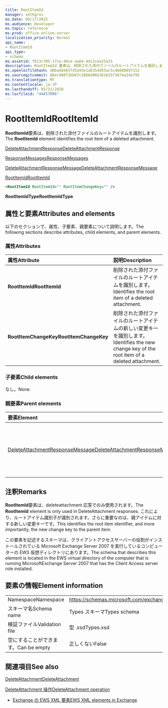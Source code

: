 ```yaml
---
title: RootItemId
manager: sethgros
ms.date: 09/17/2015
ms.audience: Developer
ms.topic: reference
ms.prod: office-online-server
localization_priority: Normal
api_name:
- RootItemId
api_type:
- schema
ms.assetid: f613c705-17ce-48ce-aa64-4dc2cea25e31
description: RootItemId 要素は、削除された添付ファイルのルートアイテムを識別します。
ms.openlocfilehash: d8badd465fd5a93e1a6354d55ac5c4b080897152
ms.sourcegitcommit: 88ec988f2bb67c1866d06b361615f3674a24e795
ms.translationtype: MT
ms.contentlocale: ja-JP
ms.lasthandoff: 05/31/2020
ms.locfileid: "44457096"
---
```

# <a name="rootitemid"></a><span data-ttu-id="b0c7c-103">RootItemId</span><span class="sxs-lookup"><span data-stu-id="b0c7c-103">RootItemId</span></span>

<span data-ttu-id="b0c7c-104">**RootItemId**要素は、削除された添付ファイルのルートアイテムを識別します。</span><span class="sxs-lookup"><span data-stu-id="b0c7c-104">The **RootItemId** element identifies the root item of a deleted attachment.</span></span> 
  
[<span data-ttu-id="b0c7c-105">DeleteAttachmentResponse</span><span class="sxs-lookup"><span data-stu-id="b0c7c-105">DeleteAttachmentResponse</span></span>](deleteattachmentresponse.md)
  
[<span data-ttu-id="b0c7c-106">ResponseMessages</span><span class="sxs-lookup"><span data-stu-id="b0c7c-106">ResponseMessages</span></span>](responsemessages.md)
  
[<span data-ttu-id="b0c7c-107">DeleteAttachmentResponseMessage</span><span class="sxs-lookup"><span data-stu-id="b0c7c-107">DeleteAttachmentResponseMessage</span></span>](deleteattachmentresponsemessage.md)
  
[<span data-ttu-id="b0c7c-108">RootItemId</span><span class="sxs-lookup"><span data-stu-id="b0c7c-108">RootItemId</span></span>](rootitemid.md)
  
```xml
<RootItemId RootItemId="" RootItemChangeKey="" />
```

 <span data-ttu-id="b0c7c-109">**RootItemIdType**</span><span class="sxs-lookup"><span data-stu-id="b0c7c-109">**RootItemIdType**</span></span>
## <a name="attributes-and-elements"></a><span data-ttu-id="b0c7c-110">属性と要素</span><span class="sxs-lookup"><span data-stu-id="b0c7c-110">Attributes and elements</span></span>

<span data-ttu-id="b0c7c-111">以下のセクションで、属性、子要素、親要素について説明します。</span><span class="sxs-lookup"><span data-stu-id="b0c7c-111">The following sections describe attributes, child elements, and parent elements.</span></span>
  
### <a name="attributes"></a><span data-ttu-id="b0c7c-112">属性</span><span class="sxs-lookup"><span data-stu-id="b0c7c-112">Attributes</span></span>

|<span data-ttu-id="b0c7c-113">**属性**</span><span class="sxs-lookup"><span data-stu-id="b0c7c-113">**Attribute**</span></span>|<span data-ttu-id="b0c7c-114">**説明**</span><span class="sxs-lookup"><span data-stu-id="b0c7c-114">**Description**</span></span>|
|:-----|:-----|
|<span data-ttu-id="b0c7c-115">**RootItemId**</span><span class="sxs-lookup"><span data-stu-id="b0c7c-115">**RootItemId**</span></span> <br/> |<span data-ttu-id="b0c7c-116">削除された添付ファイルのルートアイテムを識別します。</span><span class="sxs-lookup"><span data-stu-id="b0c7c-116">Identifies the root item of a deleted attachment.</span></span>  <br/> |
|<span data-ttu-id="b0c7c-117">**RootItemChangeKey**</span><span class="sxs-lookup"><span data-stu-id="b0c7c-117">**RootItemChangeKey**</span></span> <br/> |<span data-ttu-id="b0c7c-118">削除された添付ファイルのルートアイテムの新しい変更キーを識別します。</span><span class="sxs-lookup"><span data-stu-id="b0c7c-118">Identifies the new change key of the root item of a deleted attachment.</span></span>  <br/> |
   
### <a name="child-elements"></a><span data-ttu-id="b0c7c-119">子要素</span><span class="sxs-lookup"><span data-stu-id="b0c7c-119">Child elements</span></span>

<span data-ttu-id="b0c7c-120">なし。</span><span class="sxs-lookup"><span data-stu-id="b0c7c-120">None.</span></span>
  
### <a name="parent-elements"></a><span data-ttu-id="b0c7c-121">親要素</span><span class="sxs-lookup"><span data-stu-id="b0c7c-121">Parent elements</span></span>

|<span data-ttu-id="b0c7c-122">**要素**</span><span class="sxs-lookup"><span data-stu-id="b0c7c-122">**Element**</span></span>|<span data-ttu-id="b0c7c-123">**説明**</span><span class="sxs-lookup"><span data-stu-id="b0c7c-123">**Description**</span></span>|
|:-----|:-----|
|[<span data-ttu-id="b0c7c-124">DeleteAttachmentResponseMessage</span><span class="sxs-lookup"><span data-stu-id="b0c7c-124">DeleteAttachmentResponseMessage</span></span>](deleteattachmentresponsemessage.md) <br/> |<span data-ttu-id="b0c7c-125">DeleteAttachment 要求の状態と結果を格納します。</span><span class="sxs-lookup"><span data-stu-id="b0c7c-125">Contains the status and result of a DeleteAttachment request.</span></span>  <br/> |
   
## <a name="remarks"></a><span data-ttu-id="b0c7c-126">注釈</span><span class="sxs-lookup"><span data-stu-id="b0c7c-126">Remarks</span></span>

<span data-ttu-id="b0c7c-127">**RootItemId**要素は、deleteattachment 応答でのみ使用されます。</span><span class="sxs-lookup"><span data-stu-id="b0c7c-127">The **RootItemId** element is only used in DeleteAttachment responses.</span></span> <span data-ttu-id="b0c7c-128">これにより、ルートアイテム識別子が識別されます。さらに重要なのは、親アイテムに対する新しい変更キーです。</span><span class="sxs-lookup"><span data-stu-id="b0c7c-128">This identifies the root item identifier, and more importantly, the new change key to the parent item.</span></span> 
  
<span data-ttu-id="b0c7c-129">この要素を記述するスキーマは、クライアントアクセスサーバーの役割がインストールされている Microsoft Exchange Server 2007 を実行しているコンピューターの EWS 仮想ディレクトリにあります。</span><span class="sxs-lookup"><span data-stu-id="b0c7c-129">The schema that describes this element is located in the EWS virtual directory of the computer that is running MicrosoftExchange Server 2007 that has the Client Access server role installed.</span></span>
  
## <a name="element-information"></a><span data-ttu-id="b0c7c-130">要素の情報</span><span class="sxs-lookup"><span data-stu-id="b0c7c-130">Element information</span></span>

|||
|:-----|:-----|
|<span data-ttu-id="b0c7c-131">Namespace</span><span class="sxs-lookup"><span data-stu-id="b0c7c-131">Namespace</span></span>  <br/> |https://schemas.microsoft.com/exchange/services/2006/types  <br/> |
|<span data-ttu-id="b0c7c-132">スキーマ名</span><span class="sxs-lookup"><span data-stu-id="b0c7c-132">Schema name</span></span>  <br/> |<span data-ttu-id="b0c7c-133">Types スキーマ</span><span class="sxs-lookup"><span data-stu-id="b0c7c-133">Types schema</span></span>  <br/> |
|<span data-ttu-id="b0c7c-134">検証ファイル</span><span class="sxs-lookup"><span data-stu-id="b0c7c-134">Validation file</span></span>  <br/> |<span data-ttu-id="b0c7c-135">型 .xsd</span><span class="sxs-lookup"><span data-stu-id="b0c7c-135">Types.xsd</span></span>  <br/> |
|<span data-ttu-id="b0c7c-136">空にすることができます。</span><span class="sxs-lookup"><span data-stu-id="b0c7c-136">Can be empty</span></span>  <br/> |<span data-ttu-id="b0c7c-137">正しくない</span><span class="sxs-lookup"><span data-stu-id="b0c7c-137">False</span></span>  <br/> |
   
## <a name="see-also"></a><span data-ttu-id="b0c7c-138">関連項目</span><span class="sxs-lookup"><span data-stu-id="b0c7c-138">See also</span></span>



[<span data-ttu-id="b0c7c-139">DeleteAttachment</span><span class="sxs-lookup"><span data-stu-id="b0c7c-139">DeleteAttachment</span></span>](deleteattachment.md)
  
[<span data-ttu-id="b0c7c-140">DeleteAttachment 操作</span><span class="sxs-lookup"><span data-stu-id="b0c7c-140">DeleteAttachment operation</span></span>](deleteattachment-operation.md)


- [<span data-ttu-id="b0c7c-141">Exchange の EWS XML 要素</span><span class="sxs-lookup"><span data-stu-id="b0c7c-141">EWS XML elements in Exchange</span></span>](ews-xml-elements-in-exchange.md)

